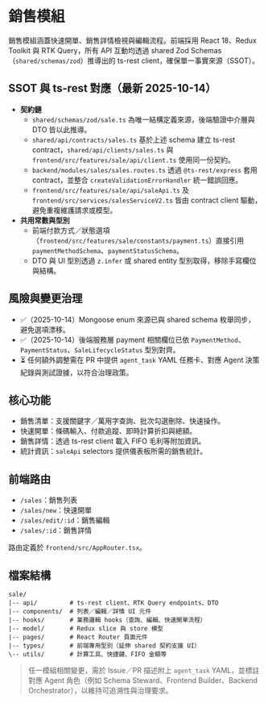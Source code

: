 # 銷售模組

銷售模組涵蓋快速開單、銷售詳情檢視與編輯流程。前端採用 React 18、Redux Toolkit 與 RTK Query，所有 API 互動均透過 shared Zod Schemas（`shared/schemas/zod`）推導出的 ts-rest client，確保單一事實來源（SSOT）。

## SSOT 與 ts-rest 對應（最新 2025-10-14）
- **契約鏈**
  - `shared/schemas/zod/sale.ts` 為唯一結構定義來源，後端驗證中介層與 DTO 皆以此推導。
  - `shared/api/contracts/sales.ts` 基於上述 schema 建立 ts-rest contract，`shared/api/clients/sales.ts` 與 `frontend/src/features/sale/api/client.ts` 使用同一份契約。
  - `backend/modules/sales/sales.routes.ts` 透過 `@ts-rest/express` 套用 contract，並整合 `createValidationErrorHandler` 統一錯誤回應。
  - `frontend/src/features/sale/api/saleApi.ts` 及 `frontend/src/services/salesServiceV2.ts` 皆由 contract client 驅動，避免重複維護請求或模型。
- **共用常數與型別**
  - 前端付款方式／狀態選項（`frontend/src/features/sale/constants/payment.ts`）直接引用 `paymentMethodSchema`、`paymentStatusSchema`。
  - DTO 與 UI 型別透過 `z.infer` 或 shared entity 型別取得，移除手寫欄位與結構。

## 風險與變更治理
- ✅（2025-10-14）Mongoose enum 來源已與 shared schema 枚舉同步，避免選項漂移。
- ✅（2025-10-14）後端服務層 payment 相關欄位已依 `PaymentMethod`、`PaymentStatus`、`SaleLifecycleStatus` 型別對齊。
- ⏳ 任何額外調整需在 PR 中提供 `agent_task` YAML 任務卡、對應 Agent 決策紀錄與測試證據，以符合治理政策。

## 核心功能
- 銷售清單：支援關鍵字／萬用字查詢、批次勾選刪除、快速操作。
- 快速開單：條碼輸入、付款追蹤、即時計算折扣與總額。
- 銷售詳情：透過 ts-rest client 載入 FIFO 毛利等附加資訊。
- 統計資訊：`saleApi` selectors 提供儀表板所需的銷售統計。

## 前端路由
- `/sales`：銷售列表
- `/sales/new`：快速開單
- `/sales/edit/:id`：銷售編輯
- `/sales/:id`：銷售詳情

路由定義於 `frontend/src/AppRouter.tsx`。

## 檔案結構

```text
sale/
|-- api/         # ts-rest client、RTK Query endpoints、DTO
|-- components/  # 列表／編輯／詳情 UI 元件
|-- hooks/       # 業務邏輯 hooks（查詢、編輯、快速開單流程）
|-- model/       # Redux slice 與 store 模型
|-- pages/       # React Router 頁面元件
|-- types/       # 前端專用型別（延伸 shared 契約支援 UI）
\-- utils/       # 計算工具、快捷鍵、FIFO 金額等
```

> 任一模組相關變更，需於 Issue／PR 描述附上 `agent_task` YAML，並標註對應 Agent 角色（例如 Schema Steward、Frontend Builder、Backend Orchestrator），以維持可追溯性與治理要求。


